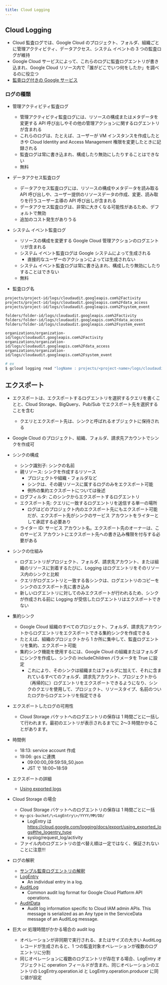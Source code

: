 ```yaml
---
title: Cloud Logging
---
```


## Cloud Logging
* Cloud 監査ログでは、Google Cloud のプロジェクト、フォルダ、組織ごとに管理アクティビティ、データアクセス、システム イベントの 3 つの監査ログが維持
* Google Cloud サービスによって、これらのログに監査ログエントリが書き込まれ、Google Cloud リソース内で「誰がどこでいつ何をしたか」を調べるのに役立つ
* [監査ログ付きの Google サービス](https://cloud.google.com/logging/docs/audit/services?hl=ja)

### ログの種類
* 管理アクティビティ監査ログ
  * 管理アクティビティ監査ログには、リソースの構成またはメタデータを変更する API 呼び出しやその他の管理アクションに関するログエントリが含まれる
  * これらのログは、たとえば、ユーザーが VM インスタンスを作成したときや Cloud Identity and Access Management 権限を変更したときに記録される
  * 監査ログは常に書き込まれ、構成したり無効にしたりすることはできない
  * 無料
* データアクセス監査ログ
  * データアクセス監査ログには、リソースの構成やメタデータを読み取る API 呼び出しや、ユーザー提供のリソースデータの作成、変更、読み取りを行うユーザー主導の API 呼び出しが含まれる
  * データアクセス監査ログは、非常に大きくなる可能性があるため、デフォルトで無効
  * 追加のコスト発生がありうる
* システム イベント監査ログ
  * リソースの構成を変更する Google Cloud 管理アクションのログエントリが含まれる
  * システム イベント監査ログは Google システムによって生成される
    * 直接的なユーザーのアクションによっては生成されない
  * システム イベント監査ログは常に書き込まれ、構成したり無効にしたりすることはできない
  * 無料

* 監査ログ名
```
projects/project-id/logs/cloudaudit.googleapis.com%2Factivity
projects/project-id/logs/cloudaudit.googleapis.com%2Fdata_access
projects/project-id/logs/cloudaudit.googleapis.com%2Fsystem_event

folders/folder-id/logs/cloudaudit.googleapis.com%2Factivity
folders/folder-id/logs/cloudaudit.googleapis.com%2Fdata_access
folders/folder-id/logs/cloudaudit.googleapis.com%2Fsystem_event

organizations/organization-id/logs/cloudaudit.googleapis.com%2Factivity
organizations/organization-id/logs/cloudaudit.googleapis.com%2Fdata_access
organizations/organization-id/logs/cloudaudit.googleapis.com%2Fsystem_event
```

``` bash
# ex
$ gcloud logging read "logName : projects/<project-name>/logs/cloudaudit.googleapis.com%2Factivity"
```

## エクスポート
* エクスポートは、エクスポートするログエントリを選択するクエリを書くことと、Cloud Storage、BigQuery、Pub/Sub でエクスポート先を選択することを含む
  * クエリとエクスポート先は、シンクと呼ばれるオブジェクトに保持される
* Google Cloud のプロジェクト、組織、フォルダ、請求先アカウントでシンクを作成可
* シンクの構成
  * シンク識別子: シンクの名前
  * 親リソース: シンクを作成するリソース
    * プロジェクトや組織・フォルダなど
    * シンクは、その親リソースに属するログのみをエクスポート可能
    * 例外の集約エクスポートについては後述
  * ログフィルタ: このシンクからエクスポートするログエントリ
  * エクスポート先: クエリに一致するログエントリを送信する単一の場所
    * ログはどのプロジェクト内のエクスポート先にもエクスポート可能だが、エクスポート先がシンクのサービス アカウントをライターとして承認する必要あり
  * ライター ID: サービス アカウント名。エクスポート先のオーナーは、このサービス アカウントにエクスポート先への書き込み権限を付与する必要がある
* シンクの仕組み
  * ログエントリがプロジェクト、フォルダ、請求先アカウント、または組織のリソースに到着するたびに、Logging はログエントリをそのリソース内のシンクと比較
  * クエリがログエントリと一致する各シンクは、ログエントリのコピーをシンクのエクスポート先に書き込み
  * 新しいログエントリに対してのみエクスポートが行われるため、シンクが作成される前に Logging が受信したログエントリはエクスポートできない
* 集約シンク
  * Google Cloud 組織のすべてのプロジェクト、フォルダ、請求先アカウントからログエントリをエクスポートできる集約シンクを作成できる
  * たとえば、組織のプロジェクトから 1 か所に集中して、監査ログエントリを集約、エクスポート可能
  * 集約シンク機能を使用するには、Google Cloud の組織またはフォルダにシンクを作成し、シンクの includeChildren パラメータを True に設定
    * これにより、そのシンクは組織またはフォルダに加えて、それに含まれているすべてのフォルダ、請求先アカウント、プロジェクトから（再帰的に）ログエントリをエクスポートできるようになり、シンクのクエリを使用して、プロジェクト、リソースタイプ、名前のついたログからログエントリを指定できる
* エクスポートしたログの可用性
  * Cloud Storage バケットへのログエントリの保存は 1 時間ごとに一括して行われます。最初のエントリが表示されるまでに 2～3 時間かかることがあります。
* 時間例
  * 18:13: service account 作成
  * 19:06: gcs に連携
    * 09:00:00_09:59:59_S0.json
    * JST で 18:00~18:59

* エクスポートの詳細
  * [Using exported logs](https://cloud.google.com/logging/docs/export/using_exported_logs)
* Cloud Storage の場合
  * Cloud Storage バケットへのログエントリの保存は 1 時間ごとに一括
  * ```my-gcs-bucket/\<LogEntry\>/YYYY/MM/DD/```
    * LogEntry は https://cloud.google.com/logging/docs/export/using_exported_logs#the_logentry_type
    * syslog/request_log/activity
  * ファイル内のログエントリの並べ替え順は一定ではなく、保証されないことに注意!!!

* ログの解釈  
  * [サンプル監査ログエントリの解釈](https://cloud.google.com/logging/docs/audit/understanding-audit-logs#interpreting_the_sample_audit_log_entry)  
  * [LogEntry](https://cloud.google.com/logging/docs/reference/v2/rest/v2/LogEntry)
    * An individual entry in a log.    
  * [AuditLog](https://cloud.google.com/logging/docs/reference/audit/auditlog/rest/Shared.Types/AuditLog)
    * Common audit log format for Google Cloud Platform API operations.        
  * [AuditData](https://cloud.google.com/iam/docs/reference/rest/v1/AuditData)
    * Audit log information specific to Cloud IAM admin APIs. This message is serialized as an Any type in the ServiceData message of an AuditLog message.

* 巨大 or 処理時間がかかる場合の audit log
  * オペレーションが非同期で実行される、またはサイズの大きい AuditLog レコードが生成されると、1 つの監査対象オペレーションが複数のログエントリに分割
  * 同じオペレーションに複数のログエントリが存在する場合、LogEntry オブジェクトに operation フィールドが含まれ、同じオペレーションのエントリの LogEntry.operation.id と LogEntry.operation.producer に同じ値が設定

